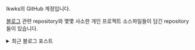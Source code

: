 lkwks의 GitHub 계정입니다.

[블로그](https://lkwks.github.io) 관련 repository와 몇몇 사소한 개인 프로젝트 소스파일들이 담긴 repository들이 있습니다.


<details>
  <summary>최근 블로그 포스트</summary>
  <div markdown="1">
<!-- BLOG-POST-LIST:START -->
- [레드블랙 트리](https://lkwks.github.io/%EC%95%8C%EA%B3%A0%EB%A6%AC%EC%A6%98%20&%20%EC%9E%90%EB%A3%8C%EA%B5%AC%EC%A1%B0/2021/10/05/%EB%A0%88%EB%93%9C%EB%B8%94%EB%9E%99-%ED%8A%B8%EB%A6%AC.html)
- [Webpack의 개념](https://lkwks.github.io/javascript/2021/10/04/webpack%EC%9D%98-%EA%B0%9C%EB%85%90.html)
- [클래스 선언부의 콜론 연산자(멤버 초기화 리스트)](https://lkwks.github.io/c++/2021/10/04/%ED%81%B4%EB%9E%98%EC%8A%A4-%EC%84%A0%EC%96%B8%EB%B6%80%EC%9D%98-%EC%BD%9C%EB%A1%A0-%EC%97%B0%EC%82%B0%EC%9E%90(%EB%A9%A4%EB%B2%84-%EC%B4%88%EA%B8%B0%ED%99%94-%EB%A6%AC%EC%8A%A4%ED%8A%B8).html)
- [연산자 오버로딩과 함수객체](https://lkwks.github.io/c++/2021/10/04/%EC%97%B0%EC%82%B0%EC%9E%90-%EC%98%A4%EB%B2%84%EB%A1%9C%EB%94%A9%EA%B3%BC-%ED%95%A8%EC%88%98%EA%B0%9D%EC%B2%B4.html)
- [C++의 람다식](https://lkwks.github.io/c++/2021/10/04/C++%EC%9D%98-%EB%9E%8C%EB%8B%A4%EC%8B%9D.html)
<!-- BLOG-POST-LIST:END -->

    https://github.com/gautamkrishnar/blog-post-workflow 의 Blog Post Workflow를 프로필 메인에 설치해보았으나,
      
      
```
      Run gautamkrishnar/blog-post-workflow@master
(node:1559) UnhandledPromiseRejectionWarning: TypeError: item.title.trim is not a function
    at /home/runner/work/_actions/gautamkrishnar/blog-post-workflow/master/dist/blog-post-workflow.js:134:3513
    at Array.map (<anonymous>)
    at /home/runner/work/_actions/gautamkrishnar/blog-post-workflow/master/dist/blog-post-workflow.js:134:3171
    at processTicksAndRejections (internal/process/task_queues.js:93:5)
(node:1559) UnhandledPromiseRejectionWarning: Unhandled promise rejection. This error originated either by throwing inside of an async function without a catch block, or by rejecting a promise which was not handled with .catch(). (rejection id: 1)
(node:1559) [DEP0018] DeprecationWarning: Unhandled promise rejections are deprecated. In the future, promise rejections that are not handled will terminate the Node.js process with a non-zero exit code.
```
    이런 에러가 뜨면서 제대로 작동하지 않는 중..
  </div>
</details>

  
<!--![Top Langs](https://github-readme-stats.vercel.app/api/top-langs/?username=lkwks)-->
